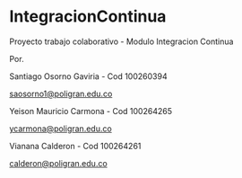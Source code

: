 # IntegracionContinua

Proyecto trabajo colaborativo - Modulo Integracion Continua

Por.

Santiago Osorno Gaviria - Cod 100260394

saosorno1@poligran.edu.co

Yeison Mauricio Carmona - Cod 100264265

ycarmona@poligran.edu.co


Vianana Calderon - Cod 100264261

calderon@poligran.edu.co
